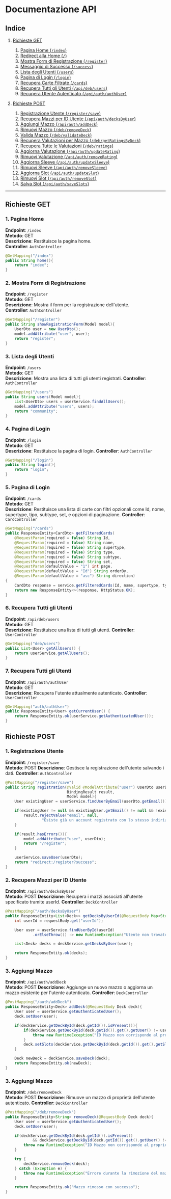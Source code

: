 # Documentazione API

## Indice
1. [Richieste GET](#richieste-get)
    1. [Pagina Home (`/index`)](#pagina-home)
    2. [Redirect alla Home (`/`)](#redirect-alla-home)
    3. [Mostra Form di Registrazione (`/register`)](#mostra-form-di-registrazione)
    4. [Messaggio di Successo (`/success`)](#messaggio-di-successo)
    5. [Lista degli Utenti (`/users`)](#lista-degli-utenti)
    6. [Pagina di Login (`/login`)](#pagina-di-login)
    7. [Recupera Carte Filtrate (`/cards`)](#recupera-carte-filtrate)
    8. [Recupera Tutti gli Utenti (`/api/deb/users`)](#recupera-tutti-gli-utenti)
    9. [Recupera Utente Autenticato (`/api/auth/authUser`)](#recupera-utente-autenticato)

2. [Richieste POST](#richieste-post)
    1. [Registrazione Utente (`/register/save`)](#registrazione-utente)
    2. [Recupera Mazzi per ID Utente (`/api/auth/decksByUser`)](#recupera-mazzi-per-id-utente)
    3. [Aggiungi Mazzo (`/api/auth/addDeck`)](#aggiungi-mazzo)
    4. [Rimuovi Mazzo (`/deb/removeDeck`)](#rimuovi-mazzo)
    5. [Valida Mazzo (`/deb/validateDeck`)](#valida-mazzo)
    6. [Recupera Valutazioni per Mazzo (`/deb/getRatingsByDeck`)](#recupera-valutazioni-per-mazzo)
    7. [Recupera Tutte le Valutazioni (`/deb/ratings`)](#recupera-tutte-le-valutazioni)
    8. [Aggiorna Valutazione (`/api/auth/updateRating`)](#aggiorna-valutazione)
    9. [Rimuovi Valutazione (`/api/auth/removeRating`)](#rimuovi-valutazione)
    10. [Aggiorna Sleeve (`/api/auth/updateSleeve`)](#aggiorna-sleeve)
    11. [Rimuovi Sleeve (`/api/auth/removeSleeve`)](#rimuovi-sleeve)
    12. [Aggiorna Slot (`/api/auth/updateSlot`)](#aggiorna-slot)
    13. [Rimuovi Slot (`/api/auth/removeSlot`)](#rimuovi-slot)
    14. [Salva Slot (`/api/auth/saveSlots`)](#salva-slot)

---

## Richieste GET

### 1. Pagina Home
**Endpoint**: `/index`  
**Metodo**: GET  
**Descrizione**: Restituisce la pagina home.  
**Controller**: `AuthController`  

```java
@GetMapping("/index")
public String home(){
    return "index";
}
```
### 2. Mostra Form di Registrazione
**Endpoint**: `/register`  
**Metodo**: GET  
**Descrizione**: Mostra il form per la registrazione dell'utente.  
**Controller**: `AuthController`  

```java
@GetMapping("/register")
public String showRegistrationForm(Model model){
    UserDto user = new UserDto();
    model.addAttribute("user", user);
    return "register";
}
```
### 3. Lista degli Utenti
**Endpoint**: `/users`  
**Metodo**: GET  
**Descrizione**: Mostra una lista di tutti gli utenti registrati. 
**Controller**: `AuthController`  

```java
@GetMapping("/users")
public String users(Model model){
    List<UserDto> users = userService.findAllUsers();
    model.addAttribute("users", users);
    return "community";
}
```
### 4. Pagina di Login
**Endpoint**: `/login`  
**Metodo**: GET  
**Descrizione**: Restituisce la pagina di login.
**Controller**: `AuthController`  

```java
@GetMapping("/login")
public String login(){
    return "login";
}
```
### 5. Pagina di Login
**Endpoint**: `/cards`  
**Metodo**: GET  
**Descrizione**: Restituisce una lista di carte con filtri opzionali come Id, nome, supertype, tipo, subtype, set, e opzioni di paginazione.
**Controller**: `CardController`  

```java
@GetMapping("/cards")
public ResponseEntity<CardDto> getFilteredCards(
    @RequestParam(required = false) String Id,
    @RequestParam(required = false) String name,
    @RequestParam(required = false) String supertype,
    @RequestParam(required = false) String type,
    @RequestParam(required = false) String subtype,
    @RequestParam(required = false) String set,
    @RequestParam(defaultValue = "1") int page,
    @RequestParam(defaultValue = "Id") String orderBy,
    @RequestParam(defaultValue = "asc") String direction) 
{
    CardDto response = service.getFilteredCards(Id, name, supertype, type, subtype, set, page, orderBy, direction);
    return new ResponseEntity<>(response, HttpStatus.OK);
}
```

### 6. Recupera Tutti gli Utenti
**Endpoint**: `/api/deb/users`  
**Metodo**: GET  
**Descrizione**: Restituisce una lista di tutti gli utenti.
**Controller**: `UserController`  

```java
@GetMapping("deb/users")
public List<User> getAllUsers() {
    return userService.getAllUsers();
}
```
### 7. Recupera Tutti gli Utenti
**Endpoint**: `/api/auth/authUser`  
**Metodo**: GET  
**Descrizione**: Recupera l'utente attualmente autenticato.
**Controller**: `UserController`  

```java
@GetMapping("auth/authUser")
public ResponseEntity<User> getCurrentUser() {
    return ResponseEntity.ok(userService.getAuthenticatedUser());
}
```

## Richieste POST

### 1. Registrazione Utente
**Endpoint**: `/register/save`  
**Metodo**: POST 
**Descrizione**: Gestisce la registrazione dell'utente salvando i dati.
**Controller**: `AuthController`  

```java
@PostMapping("/register/save")
public String registration(@Valid @ModelAttribute("user") UserDto userDto,
                           BindingResult result,
                           Model model){
    User existingUser = userService.findUserByEmail(userDto.getEmail());

    if(existingUser != null && existingUser.getEmail() != null && !existingUser.getEmail().isEmpty()){
        result.rejectValue("email", null,
                "Esiste già un account registrato con lo stesso indirizzo email");
    }

    if(result.hasErrors()){
        model.addAttribute("user", userDto);
        return "/register";
    }

    userService.saveUser(userDto);
    return "redirect:/register?success";
}
```

### 2. Recupera Mazzi per ID Utente
**Endpoint**: `/api/auth/decksByUser`  
**Metodo**: POST 
**Descrizione**: Recupera i mazzi associati all'utente specificato tramite userId.
**Controller**: `DeckController`  

```java
@PostMapping("/auth/decksByUser")
public ResponseEntity<List<Deck>> getDecksByUserId(@RequestBody Map<String, Integer> requestBody) {
    int userId = requestBody.get("userId");

    User user = userService.findUserById(userId)
            .orElseThrow(() -> new RuntimeException("Utente non trovato con ID: " + userId));

    List<Deck> decks = deckService.getDecksByUser(user);

    return ResponseEntity.ok(decks);
}
```

### 3. Aggiungi Mazzo
**Endpoint**: `/api/auth/addDeck`  
**Metodo**: POST 
**Descrizione**: Aggiunge un nuovo mazzo o aggiorna un mazzo esistente per l'utente autenticato.
**Controller**: `DeckController`  

```java
@PostMapping("/auth/addDeck")
public ResponseEntity<Deck> addDeck(@RequestBody Deck deck){
    User user = userService.getAuthenticatedUser();
    deck.setUser(user);

    if(deckService.getDeckById(deck.getId()).isPresent()){
        if(deckService.getDeckById(deck.getId()).get().getUser() != user){
            throw new RuntimeException("ID Mazzo non corrisponde al proprietario");
        }
        deck.setSlots(deckService.getDeckById(deck.getId()).get().getSlots());
    }

    Deck newDeck = deckService.saveDeck(deck);
    return ResponseEntity.ok(newDeck);
}
```

### 3. Aggiungi Mazzo
**Endpoint**: `/deb/removeDeck`  
**Metodo**: POST 
**Descrizione**: Rimuove un mazzo di proprietà dell'utente autenticato.
**Controller**: `DeckController`  

```java
@PostMapping("/deb/removeDeck")
public ResponseEntity<String> removeDeck(@RequestBody Deck deck){
    User user = userService.getAuthenticatedUser();
    deck.setUser(user);

    if(deckService.getDeckById(deck.getId()).isPresent()
            && deckService.getDeckById(deck.getId()).get().getUser() != user){
        throw new RuntimeException("ID Mazzo non corrisponde al proprietario");
    }

    try {
        deckService.removeDeck(deck);
    } catch (Exception e) {
        throw new RuntimeException("Errore durante la rimozione del mazzo");
    }

    return ResponseEntity.ok("Mazzo rimosso con successo");
}
```